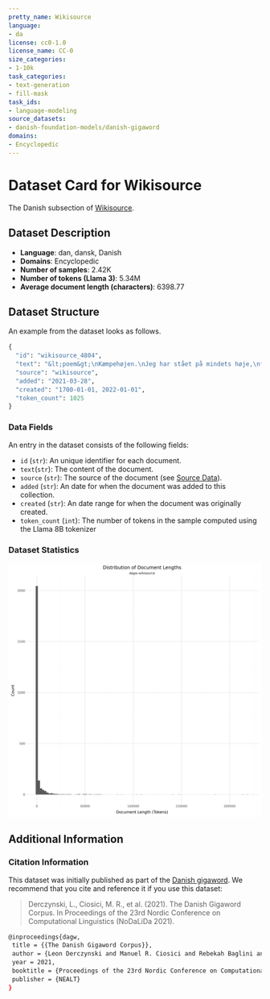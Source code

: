 ```yaml
---
pretty_name: Wikisource
language:
- da
license: cc0-1.0
license_name: CC-0
size_categories:
- 1-10k
task_categories:
- text-generation
- fill-mask
task_ids:
- language-modeling
source_datasets:
- danish-foundation-models/danish-gigaword
domains:
- Encyclopedic
---
```


# Dataset Card for Wikisource

<!-- START-SHORT DESCRIPTION -->
The Danish subsection of [Wikisource](https://en.wikisource.org/wiki/Main_Page).
<!-- END-SHORT DESCRIPTION -->


## Dataset Description


<!-- START-DESC-STATS -->
- **Language**: dan, dansk, Danish
- **Domains**: Encyclopedic
- **Number of samples**: 2.42K
- **Number of tokens (Llama 3)**: 5.34M
- **Average document length (characters)**: 6398.77
<!-- END-DESC-STATS -->



## Dataset Structure
An example from the dataset looks as follows.


<!-- START-SAMPLE -->
```py
{
  "id": "wikisource_4804",
  "text": "&lt;poem&gt;\nKæmpehøjen.\nJeg har stået på mindets høje,\nfølt dets vemodsdybe lyst\nmed en tåre i mit [...]",
  "source": "wikisource",
  "added": "2021-03-28",
  "created": "1700-01-01, 2022-01-01",
  "token_count": 1025
}
```

### Data Fields

An entry in the dataset consists of the following fields:

- `id` (`str`): An unique identifier for each document.
- `text`(`str`): The content of the document.
- `source` (`str`): The source of the document (see [Source Data](#source-data)).
- `added` (`str`): An date for when the document was added to this collection.
- `created` (`str`): An date range for when the document was originally created.
- `token_count` (`int`): The number of tokens in the sample computed using the Llama 8B tokenizer
<!-- END-SAMPLE -->

### Dataset Statistics

<!-- START-DATASET PLOTS -->
<p align="center">
<img src="./images/dist_document_length.png" width="600" style="margin-right: 10px;" />
</p>
<!-- END-DATASET PLOTS -->


## Additional Information


### Citation Information

This dataset was initially published as part of the [Danish gigaword](https://huggingface.co/danish-foundation-models). We recommend that you cite and reference it if you use this dataset:

> Derczynski, L., Ciosici, M. R., et al. (2021). The Danish Gigaword Corpus. In Proceedings of the 23rd Nordic Conference on Computational Linguistics (NoDaLiDa 2021).

```bash
@inproceedings{dagw,
 title = {{The Danish Gigaword Corpus}},
 author = {Leon Derczynski and Manuel R. Ciosici and Rebekah Baglini and Morten H. Christiansen and Jacob Aarup Dalsgaard and Riccardo Fusaroli and Peter Juel Henrichsen and Rasmus Hvingelby and Andreas Kirkedal and Alex Speed Kjeldsen and Claus Ladefoged and Finn Årup Nielsen and Jens Madsen and Malte Lau Petersen and Jonathan Hvithamar Rystrøm and Daniel Varab},
 year = 2021,
 booktitle = {Proceedings of the 23rd Nordic Conference on Computational Linguistics},
 publisher = {NEALT}
}
```
